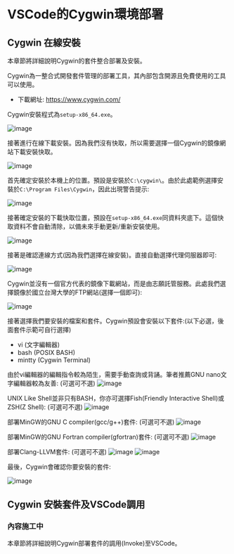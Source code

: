 # VSCode的Cygwin環境部署

## Cygwin 在線安裝
本章節將詳細說明Cygwin的套件整合部署及安裝。

Cygwin為一整合式開發套件管理的部署工具，其內部包含開源且免費使用的工具可以使用。
 - 下載網址: https://www.cygwin.com/

Cygwin安裝程式為`setup-x86_64.exe`。

![image](https://github.com/TaiXeflar/vscode_build_sample_repos/blob/main/Markdown_Readme/Fetch_Pics/vscode_cygwin_1.png)

接著進行在線下載安裝。因為我們沒有快取，所以需要選擇一個Cygwin的鏡像網站下載安裝快取。

![image](https://github.com/TaiXeflar/vscode_build_sample_repos/blob/main/Markdown_Readme/Fetch_Pics/vscode_cygwin_2.png)

首先確定安裝於本機上的位置。預設是安裝於`C:\cygwin\`。由於此處範例選擇安裝於`C:\Program Files\Cygwin`，因此出現警告提示:

![image](https://github.com/TaiXeflar/vscode_build_sample_repos/blob/main/Markdown_Readme/Fetch_Pics/vscode_cygwin_3.png)

接著確定安裝的下載快取位置，預設在`setup-x86_64.exe`同資料夾底下。這個快取資料不會自動清除，以備未來手動更新/重新安裝使用。

![image](https://github.com/TaiXeflar/vscode_build_sample_repos/blob/main/Markdown_Readme/Fetch_Pics/vscode_cygwin_4.png)

接著是確認連線方式(因為我們選擇在線安裝)。直接自動選擇代理伺服器即可:

![image](https://github.com/TaiXeflar/vscode_build_sample_repos/blob/main/Markdown_Readme/Fetch_Pics/vscode_cygwin_5.png)

Cygwin並沒有一個官方代表的鏡像下載網站，而是由志願託管服務。此處我們選擇鏡像於國立台灣大學的FTP網站(選擇一個即可):

![image](https://github.com/TaiXeflar/vscode_build_sample_repos/blob/main/Markdown_Readme/Fetch_Pics/vscode_cygwin_6.png)

接著選擇我們要安裝的檔案和套件。Cygwin預設會安裝以下套件:(以下必選，後面套件示範可自行選擇)
 - vi (文字編輯器)
 - bash (POSIX BASH)
 - mintty (Cygwin Terminal)

由於vi編輯器的編輯指令較為陌生，需要手動查詢或背誦。筆者推薦GNU nano文字編輯器較為友善: (可選可不選)
![image](https://github.com/TaiXeflar/vscode_build_sample_repos/blob/main/Markdown_Readme/Fetch_Pics/vscode_cygwin_7(0_nano).png)

UNIX Like Shell並非只有BASH，你亦可選擇Fish(Friendly Interactive Shell)或ZSH(Z Shell): (可選可不選)
![image](https://github.com/TaiXeflar/vscode_build_sample_repos/blob/main/Markdown_Readme/Fetch_Pics/vscode_cygwin_7(1_shell).png)

部署MinGW的GNU C compiler(gcc/g++)套件: (可選可不選)
![image](https://github.com/TaiXeflar/vscode_build_sample_repos/blob/main/Markdown_Readme/Fetch_Pics/vscode_cygwin_7(2_gcc).png)

部署MinGW的GNU Fortran compiler(gfortran)套件: (可選可不選)
![image](https://github.com/TaiXeflar/vscode_build_sample_repos/blob/main/Markdown_Readme/Fetch_Pics/vscode_cygwin_7(3_gfort).png)

部署Clang-LLVM套件: (可選可不選)
![image](https://github.com/TaiXeflar/vscode_build_sample_repos/blob/main/Markdown_Readme/Fetch_Pics/vscode_cygwin_7(4_clang).png)
![image](https://github.com/TaiXeflar/vscode_build_sample_repos/blob/main/Markdown_Readme/Fetch_Pics/vscode_cygwin_7(4_llvm).png)

最後，Cygwin會確認你要安裝的套件:

![image](https://github.com/TaiXeflar/vscode_build_sample_repos/blob/main/Markdown_Readme/Fetch_Pics/vscode_cygwin_8.png)







## Cygwin 安裝套件及VSCode調用
### 內容施工中
本章節將詳細說明Cygwin部署套件的調用(Invoke)至VSCode。